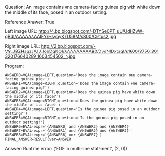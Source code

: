 Question: An image contains one camera-facing guinea pig with white down the middle of its face, posed in an outdoor setting.

Reference Answer: True

Left image URL: http://4.bp.blogspot.com/-DTYSe0PT_uU/UdHZvW-gBdI/AAAAAAAAIEY/HsybyKYU58M/s800/Cletus2.jpg

Right image URL: http://2.bp.blogspot.com/-V8_JBZHaqzc/UJ_IobDqNQI/AAAAAAAAAB0/DvdNlDxtaqI/s1600/3750_301320176640289_1603454502_n.jpg

Program:

```
ANSWER0=VQA(image=LEFT,question='Does the image contain one camera-facing guinea pig?')
ANSWER1=VQA(image=RIGHT,question='Does the image contain one camera-facing guinea pig?')
ANSWER2=VQA(image=LEFT,question='Does the guinea pig have white down the middle of its face?')
ANSWER3=VQA(image=RIGHT,question='Does the guinea pig have white down the middle of its face?')
ANSWER4=VQA(image=LEFT,question='Is the guinea pig posed in an outdoor setting?')
ANSWER5=VQA(image=RIGHT,question='Is the guinea pig posed in an outdoor setting?')
ANSWER6=EVAL(expr='{ANSWER0} and {ANSWER2} and {ANSWER4}')
ANSWER7=EVAL(expr='{ANSWER1} and {ANSWER3} and {ANSWER5}')
ANSWER8=EVAL(expr='{ANSWER6} xor {ANSWER7}')
FINAL_ANSWER=RESULT(var=ANSWER
```
Answer: Runtime error: ('EOF in multi-line statement', (2, 0))

